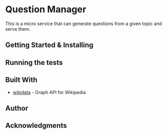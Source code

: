# Question Manager

This is a micro service that can generate questions from a given topic and serve them.

## Getting Started & Installing

## Running the tests

## Built With

* [wikidata](https://query.wikidata.org/) - Graph API for Wikipedia

## Author

## Acknowledgments